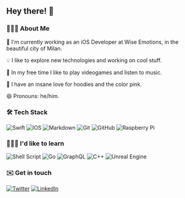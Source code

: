 ## Hey there! 👋

### 👨🏻‍💻 About Me
📱 I'm currently working as an iOS Developer at Wise Emotions, in the beautiful city of Milan.

💡 I like to explore new technologies and working on cool stuff.

🧩 In my free time I like to play videogames and listen to music.

🌸 I have an insane love for hoodies and the color pink.

😄 Pronouns: he/him.

### 🛠 Tech Stack

<img alt="Swift" src="https://img.shields.io/badge/swift-%23FA7343.svg?&style=for-the-badge&logo=swift&logoColor=white"/> <img alt="IOS" src="https://img.shields.io/badge/iOS-000000?style=for-the-badge&logo=ios&logoColor=white"> <img alt="Markdown" src="https://img.shields.io/badge/markdown-%23000000.svg?&style=for-the-badge&logo=markdown&logoColor=white"/> <img alt="Git" src="https://img.shields.io/badge/git%20-%23F05033.svg?&style=for-the-badge&logo=git&logoColor=white"/> <img alt="GitHub" src="https://img.shields.io/badge/github%20-%23121011.svg?&style=for-the-badge&logo=github&logoColor=white"/> <img alt="Raspberry Pi" src="https://img.shields.io/badge/-Raspberry%20Pi-C51A4A?style=for-the-badge&logo=Raspberry-Pi"/>

### 🙇🏻‍♂️ I'd like to learn

<img alt="Shell Script" src="https://img.shields.io/badge/shell_script%20-%23121011.svg?&style=for-the-badge&logo=gnu-bash&logoColor=white"/> <img alt="Go" src="https://img.shields.io/badge/go-%2300ADD8.svg?&style=for-the-badge&logo=go&logoColor=white"/> <img alt="GraphQL" src="https://img.shields.io/badge/-GraphQL-E10098?style=for-the-badge&logo=graphql"/> <img alt="C++" src="https://img.shields.io/badge/c++%20-%2300599C.svg?&style=for-the-badge&logo=c%2B%2B&ogoColor=white"/> <img alt="Unreal Engine" src="https://img.shields.io/badge/unreal%20engine%20-%23313131.svg?&style=for-the-badge&logo=unreal%20engine&logoColor=white"/>

### ✉️ Get in touch
[<img alt="Twitter" src="https://img.shields.io/badge/gaetanomatonti%20-%231DA1F2.svg?&style=for-the-badge&logo=Twitter&logoColor=white"/>](https://twitter.com/gaetanomatonti)
[<img alt="LinkedIn" src="https://img.shields.io/badge/gaetano%20matonti%20-%230077B5.svg?&style=for-the-badge&logo=linkedin&logoColor=white"/>](https://linkedin.com/in/gaetanomatonti)
